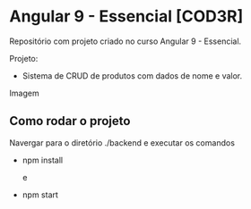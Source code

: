 # Angular 9 - Essencial [COD3R]

Repositório com projeto criado no curso Angular 9 - Essencial. <p>
Projeto: <p>
   - Sistema de CRUD de produtos com dados de nome e valor. <p>


Imagem

## Como rodar o projeto

Navergar para o diretório ./backend e executar os comandos
* npm install

    e


* npm start